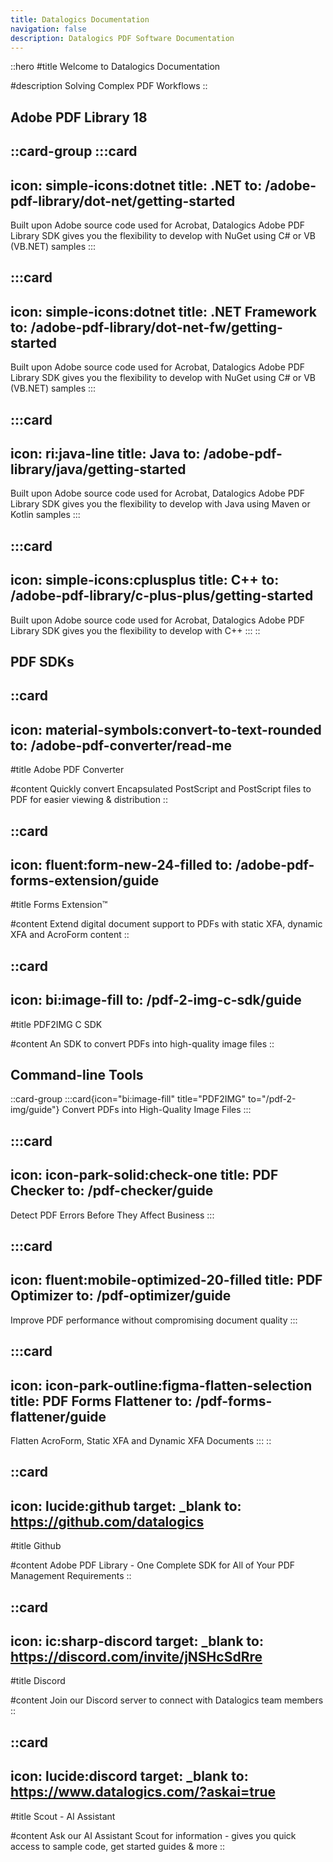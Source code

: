 ```yaml
---
title: Datalogics Documentation
navigation: false
description: Datalogics PDF Software Documentation
---
```


::hero
#title
Welcome to Datalogics Documentation

#description
Solving Complex PDF Workflows
::

## **Adobe PDF Library 18**

::card-group
  :::card
  ---
  icon: simple-icons:dotnet
  title: .NET
  to: /adobe-pdf-library/dot-net/getting-started
  ---
  Built upon Adobe source code used for Acrobat, Datalogics Adobe PDF Library SDK gives you the flexibility to develop with NuGet using C# or VB (VB.NET) samples
  :::

  :::card
  ---
  icon: simple-icons:dotnet
  title: .NET Framework
  to: /adobe-pdf-library/dot-net-fw/getting-started
  ---
  Built upon Adobe source code used for Acrobat, Datalogics Adobe PDF Library SDK gives you the flexibility to develop with NuGet using C# or VB (VB.NET) samples
  :::

  :::card
  ---
  icon: ri:java-line
  title: Java
  to: /adobe-pdf-library/java/getting-started
  ---
  Built upon Adobe source code used for Acrobat, Datalogics Adobe PDF Library SDK gives you the flexibility to develop with Java using Maven or Kotlin samples
  :::

  :::card
  ---
  icon: simple-icons:cplusplus
  title: C++
  to: /adobe-pdf-library/c-plus-plus/getting-started
  ---
  Built upon Adobe source code used for Acrobat, Datalogics Adobe PDF Library SDK gives you the flexibility to develop with C++
  :::
::

## **PDF SDKs**

::card
---
icon: material-symbols:convert-to-text-rounded
to: /adobe-pdf-converter/read-me
---
#title
Adobe PDF Converter

#content
Quickly convert Encapsulated PostScript and PostScript files to PDF for easier viewing & distribution
::

::card
---
icon: fluent:form-new-24-filled
to: /adobe-pdf-forms-extension/guide
---
#title
Forms Extension™

#content
Extend digital document support to PDFs with static XFA, dynamic XFA and AcroForm content
::

::card
---
icon: bi:image-fill
to: /pdf-2-img-c-sdk/guide
---
#title
PDF2IMG C SDK

#content
An SDK to convert PDFs into high-quality image files
::

## **Command-line Tools**

::card-group
  :::card{icon="bi:image-fill" title="PDF2IMG" to="/pdf-2-img/guide"}
  Convert PDFs into High-Quality Image Files
  :::

  :::card
  ---
  icon: icon-park-solid:check-one
  title: PDF Checker
  to: /pdf-checker/guide
  ---
  Detect PDF Errors Before They Affect Business
  :::

  :::card
  ---
  icon: fluent:mobile-optimized-20-filled
  title: PDF Optimizer
  to: /pdf-optimizer/guide
  ---
  Improve PDF performance without compromising document quality
  :::

  :::card
  ---
  icon: icon-park-outline:figma-flatten-selection
  title: PDF Forms Flattener
  to: /pdf-forms-flattener/guide
  ---
  Flatten AcroForm, Static XFA and Dynamic XFA Documents
  :::
::

::card
---
icon: lucide:github
target: _blank
to: https://github.com/datalogics
---
#title
Github

#content
Adobe PDF Library - One Complete SDK for All of Your PDF Management Requirements
::

::card
---
icon: ic:sharp-discord
target: _blank
to: https://discord.com/invite/jNSHcSdRre
---
#title
Discord

#content
Join our Discord server to connect with Datalogics team members
::

::card
---
icon: lucide:discord
target: _blank
to: https://www.datalogics.com/?askai=true
---
#title
Scout - AI Assistant

#content
Ask our AI Assistant Scout for information - gives you quick access to sample code, get started guides & more
::
